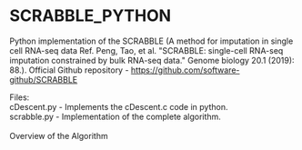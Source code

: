 # SCRABBLE_PYTHON

Python implementation of the SCRABBLE (A method for imputation in single cell RNA-seq data Ref. Peng, Tao, et al. "SCRABBLE: single-cell RNA-seq imputation constrained by bulk RNA-seq data." Genome biology 20.1 (2019): 88.). 
Official Github repository - https://github.com/software-github/SCRABBLE

Files:\
cDescent.py - Implements the cDescent.c code in python.\
scrabble.py - Implementation of the complete algorithm.\
\
Overview of the Algorithm
